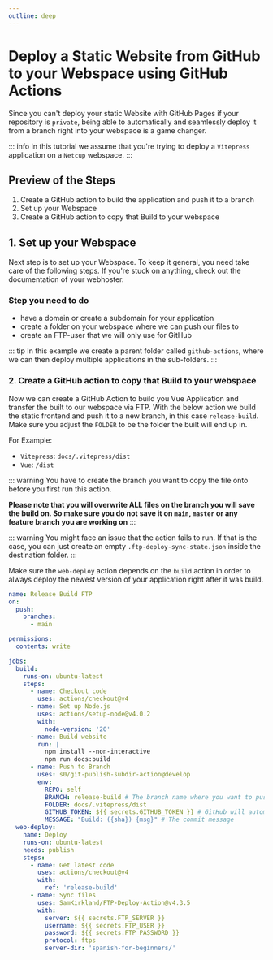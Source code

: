 ```yaml
---
outline: deep
---
```


# Deploy a Static Website from GitHub to your Webspace using GitHub Actions

Since you can't deploy your static Website with GitHub Pages if your repository is `private`, being able to
automatically and seamlessly deploy it from a branch right into your webspace is a game changer.

::: info 
In this tutorial we assume that you're trying to deploy a `Vitepress` application on a `Netcup` webspace.
:::

## Preview of the Steps

1. Create a GitHub action to build the application and push it to a branch
2. Set up your Webspace
3. Create a GitHub action to copy that Build to your webspace


## 1. Set up your Webspace

Next step is to set up your Webspace. To keep it general, you need take care of the following steps. If you're
stuck on anything, check out the documentation of your webhoster.

### Step you need to do
- have a domain or create a subdomain for your application
- create a folder on your webspace where we can push our files to
- create an FTP-user that we will only use for GitHub

::: tip
In this example we create a parent folder called `github-actions`, where we can then deploy multiple 
applications in the sub-folders.
:::

### 2. Create a GitHub action to copy that Build to your webspace

Now we can create a GitHub Action to build you Vue Application and transfer the built to our webspace
via FTP. With the below action we build the static
frontend and push it to a new branch, in this case `release-build`. Make sure you adjust the `FOLDER` to
be the folder the built will end up in.

For Example:
- `Vitepress`: `docs/.vitepress/dist`
- `Vue`: `/dist`

::: warning
You have to create the branch you want to copy the file onto before you first run this action.

**Please note that you will overwrite ALL files on the branch you will save the build on. So make sure you
do not save it on `main`, `master` or any feature branch you are working on**
:::

::: warning
You might face an issue that the action fails to run. If that is the case, you can just create an empty
`.ftp-deploy-sync-state.json` inside the destination folder.
:::

Make sure the `web-deploy` action depends on the `build` action in order to always deploy the newest version
of your application right after it was build.

```yaml
name: Release Build FTP
on:
  push:
    branches:
      - main

permissions:
  contents: write

jobs:
  build:
    runs-on: ubuntu-latest
    steps:
      - name: Checkout code
        uses: actions/checkout@v4
      - name: Set up Node.js
        uses: actions/setup-node@v4.0.2
        with:
          node-version: '20'
      - name: Build website
        run: |
          npm install --non-interactive
          npm run docs:build
      - name: Push to Branch
        uses: s0/git-publish-subdir-action@develop
        env:
          REPO: self
          BRANCH: release-build # The branch name where you want to push the assets
          FOLDER: docs/.vitepress/dist
          GITHUB_TOKEN: ${{ secrets.GITHUB_TOKEN }} # GitHub will automatically add this - you don't need to bother getting a token
          MESSAGE: "Build: ({sha}) {msg}" # The commit message
  web-deploy:
    name: Deploy
    runs-on: ubuntu-latest
    needs: publish
    steps:
      - name: Get latest code
        uses: actions/checkout@v4
        with:
          ref: 'release-build'
      - name: Sync files
        uses: SamKirkland/FTP-Deploy-Action@v4.3.5
        with:
          server: ${{ secrets.FTP_SERVER }}
          username: ${{ secrets.FTP_USER }}
          password: ${{ secrets.FTP_PASSWORD }}
          protocol: ftps
          server-dir: 'spanish-for-beginners/'
```